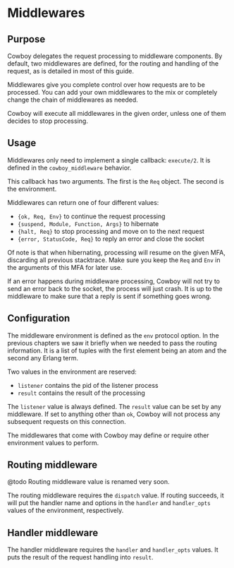 Middlewares
===========

Purpose
-------

Cowboy delegates the request processing to middleware components.
By default, two middlewares are defined, for the routing and handling
of the request, as is detailed in most of this guide.

Middlewares give you complete control over how requests are to be
processed. You can add your own middlewares to the mix or completely
change the chain of middlewares as needed.

Cowboy will execute all middlewares in the given order, unless one
of them decides to stop processing.

Usage
-----

Middlewares only need to implement a single callback: `execute/2`.
It is defined in the `cowboy_middleware` behavior.

This callback has two arguments. The first is the `Req` object.
The second is the environment.

Middlewares can return one of four different values:
 *  `{ok, Req, Env}` to continue the request processing
 *  `{suspend, Module, Function, Args}` to hibernate
 *  `{halt, Req}` to stop processing and move on to the next request
 *  `{error, StatusCode, Req}` to reply an error and close the socket

Of note is that when hibernating, processing will resume on the given
MFA, discarding all previous stacktrace. Make sure you keep the `Req`
and `Env` in the arguments of this MFA for later use.

If an error happens during middleware processing, Cowboy will not try
to send an error back to the socket, the process will just crash. It
is up to the middleware to make sure that a reply is sent if something
goes wrong.

Configuration
-------------

The middleware environment is defined as the `env` protocol option.
In the previous chapters we saw it briefly when we needed to pass
the routing information. It is a list of tuples with the first
element being an atom and the second any Erlang term.

Two values in the environment are reserved:
 *  `listener` contains the pid of the listener process
 *  `result` contains the result of the processing

The `listener` value is always defined. The `result` value can be
set by any middleware. If set to anything other than `ok`, Cowboy
will not process any subsequent requests on this connection.

The middlewares that come with Cowboy may define or require other
environment values to perform.

Routing middleware
------------------

@todo Routing middleware value is renamed very soon.

The routing middleware requires the `dispatch` value. If routing
succeeds, it will put the handler name and options in the `handler`
and `handler_opts` values of the environment, respectively.

Handler middleware
------------------

The handler middleware requires the `handler` and `handler_opts`
values. It puts the result of the request handling into `result`.
